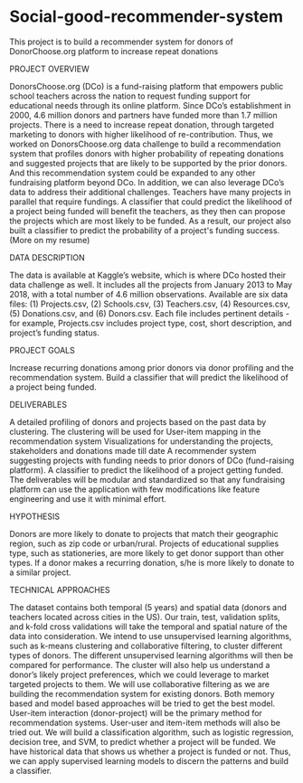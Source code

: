 # Social-good-recommender-system
This project is to build a recommender system for donors of DonorChoose.org platform to increase repeat donations


PROJECT OVERVIEW

DonorsChoose.org (DCo) is a fund-raising platform that empowers public school teachers across the nation to request funding support for educational needs through its online platform. Since DCo’s establishment in 2000, 4.6 million donors and partners have funded more than 1.7 million projects. There is a need to increase repeat donation, through targeted marketing to donors with higher likelihood of re-contribution. Thus, we worked on DonorsChoose.org data challenge to build a recommendation system that profiles donors with higher probability of repeating donations and suggested projects that are likely to be supported by the prior donors. And this recommendation system could be expanded to any other fundraising platform beyond DCo. In addition, we can also leverage DCo’s data to address their additional challenges. Teachers have many projects in parallel that require fundings. A classifier that could predict the likelihood of a project being funded will benefit the teachers, as they then can propose the projects which are most likely to be funded. As a result, our project also built a classifier to predict the probability of a project's funding success. (More on my resume)

DATA DESCRIPTION

The data is available at Kaggle’s website, which is where DCo hosted their data challenge as well. It includes all the projects from January 2013 to May 2018, with a total number of 4.6 million observations. Available are six data files: (1) Projects.csv, (2) Schools.csv, (3) Teachers.csv, (4) Resources.csv, (5) Donations.csv, and (6) Donors.csv. Each file includes pertinent details - for example, Projects.csv includes project type, cost, short description, and project’s funding status.

PROJECT GOALS

Increase recurring donations among prior donors via donor profiling and the recommendation system.
Build a classifier that will predict the likelihood of a project being funded.

DELIVERABLES

A detailed profiling of donors and projects based on the past data by clustering. The clustering will be used for User-item mapping in the recommendation system
Visualizations for understanding the projects, stakeholders and donations made till date
A recommender system suggesting projects with funding needs to prior donors of DCo (fund-raising platform).
A classifier to predict the likelihood of a project getting funded.
The deliverables will be modular and standardized so that any fundraising platform can use the application with few modifications like feature engineering and use it with minimal effort.


HYPOTHESIS

Donors are more likely to donate to projects that match their geographic region, such as zip code or urban/rural.
Projects of educational supplies type, such as stationeries, are more likely to get donor support than other types.
If a donor makes a recurring donation, s/he is more likely to donate to a similar project.

TECHNICAL APPROACHES

The dataset contains both temporal (5 years) and spatial data (donors and teachers located across cities in the US). Our train, test, validation splits, and k-fold cross validations will take the temporal and spatial nature of the data into consideration. 
We intend to use unsupervised learning algorithms, such as k-means clustering and collaborative filtering, to cluster different types of donors. The different unsupervised learning algorithms will then be compared for performance. The cluster will also help us understand a donor’s likely project preferences, which we could leverage to market targeted projects to them.
We will use collaborative filtering as we are building the recommendation system for existing donors. Both memory based and model based approaches will be tried to get the best model. User-item interaction (donor-project) will be the primary method for recommendation systems. User-user and item-item methods will also be tried out.
We will build a classification algorithm, such as logistic regression, decision tree, and SVM, to predict whether a project will be funded. We have historical data that shows us whether a project is funded or not. Thus, we can apply supervised learning models to discern the patterns and build a classifier.
